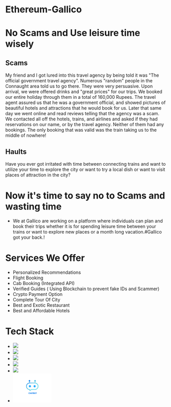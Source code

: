 # Ethereum-Gallico
# No Scams and Use leisure time wisely

## Scams
My friend and I got lured into this travel agency by being told it was "The official government travel agency". Numerous "random" people in the Connaught area told us to go there. They were very persuasive. Upon arrival, we were offered drinks and "great prices" for our trips. We booked our entire holiday through them in a total of 160,000 Rupees. The travel agent assured us that he was a government official, and showed pictures of beautiful hotels and attractions that he would book for us. Later that same day we went online and read reviews telling that the agency was a scam. We contacted all off the hotels, trains, and airlines and asked if they had reservations on our name, or by the travel agency. Neither of them had any bookings. The only booking that was valid was the train taking us to the middle of nowhere!

## Haults
Have you ever got irritated with time between connecting trains and want to utilize your time to explore the city or want to try a local dish or want to visit places of attraction in the city?
# Now it's time to say no to Scams and wasting time
* We at Gallico are working on a platform where individuals can plan and book their trips whether it is for spending leisure time between your trains or want to explore new places or a month long vacation.#Gallico got your back.!









# Services We Offer
* Personalized Recommendations
* Flight Booking
* Cab Booking (Integrated API)
* Verified Guides ( Using Blockchain to prevent fake IDs and Scammer)
* Crypto Payment Option
* Complete Tour Of City
* Best and Exotic Restaurant
* Best and Affordable Hotels

# Tech Stack
* <img src="https://github.com/snh3003/Ethereum-Gallico/blob/master/Logos/IPFS_logo.png" width="120">
* <img src="https://github.com/snh3003/Ethereum-Gallico/blob/master/Logos/download.png" width="120">
* <img src="https://github.com/snh3003/Ethereum-Gallico/blob/master/Logos/real.png" width="120">
* <img src="https://github.com/snh3003/Ethereum-Gallico/blob/master/Logos/ethereum-logo.png" width="120">
* <img src="https://github.com/snh3003/Ethereum-Gallico/blob/master/Logos/wyre-payments-vector-logo.png" width="120">
* <img src="https://github.com/snh3003/Ethereum-Gallico/blob/master/Logos/chatbot-05.png" width="120">

